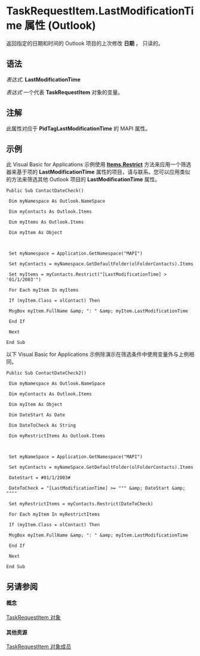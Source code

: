 
# TaskRequestItem.LastModificationTime 属性 (Outlook)

返回指定的日期和时间的 Outlook 项目的上次修改 **日期** 。 只读的。


## 语法

 _表达式_. **LastModificationTime**

 _表达式_ 一个代表 **TaskRequestItem** 对象的变量。


## 注解

此属性对应于 **PidTagLastModificationTime** 的 MAPI 属性。


## 示例

此 Visual Basic for Applications 示例使用 **[Items.Restrict](e3b0cda1-e43d-cc5e-2942-0f54935d9dab.md)** 方法来应用一个筛选器来基于项的 **LastModificationTime** 属性的项目，请与联系。您可以应用类似的方法来筛选其他 Outlook 项目的 **LastModificationTime** 属性。


```
Public Sub ContactDateCheck() 
 
 Dim myNamespace As Outlook.NameSpace 
 
 Dim myContacts As Outlook.Items 
 
 Dim myItems As Outlook.Items 
 
 Dim myItem As Object 
 
 
 
 Set myNamespace = Application.GetNamespace("MAPI") 
 
 Set myContacts = myNamespace.GetDefaultFolder(olFolderContacts).Items 
 
 Set myItems = myContacts.Restrict("[LastModificationTime] > '01/1/2003'") 
 
 For Each myItem In myItems 
 
 If (myItem.Class = olContact) Then 
 
 MsgBox myItem.FullName &amp; ": " &amp; myItem.LastModificationTime 
 
 End If 
 
 Next 
 
End Sub
```

以下 Visual Basic for Applications 示例除演示在筛选条件中使用变量外与上例相同。




```
Public Sub ContactDateCheck2() 
 
 Dim myNamespace As Outlook.NameSpace 
 
 Dim myContacts As Outlook.Items 
 
 Dim myItem As Object 
 
 Dim DateStart As Date 
 
 Dim DateToCheck As String 
 
 Dim myRestrictItems As Outlook.Items 
 
 
 
 Set myNameSpace = Application.GetNamespace("MAPI") 
 
 Set myContacts = myNameSpace.GetDefaultFolder(olFolderContacts).Items 
 
 DateStart = #01/1/2003# 
 
 DateToCheck = "[LastModificationTime] >= """ &amp; DateStart &amp; """" 
 
 Set myRestrictItems = myContacts.Restrict(DateToCheck) 
 
 For Each myItem In myRestrictItems 
 
 If (myItem.Class = olContact) Then 
 
 MsgBox myItem.FullName &amp; ": " &amp; myItem.LastModificationTime 
 
 End If 
 
 Next 
 
End Sub
```


## 另请参阅


#### 概念


[TaskRequestItem 对象](2908a28a-634c-e786-aa53-f3e32038b727.md)
#### 其他资源


[TaskRequestItem 对象成员](d43114ee-be91-ff02-3424-525da2cf3a50.md)